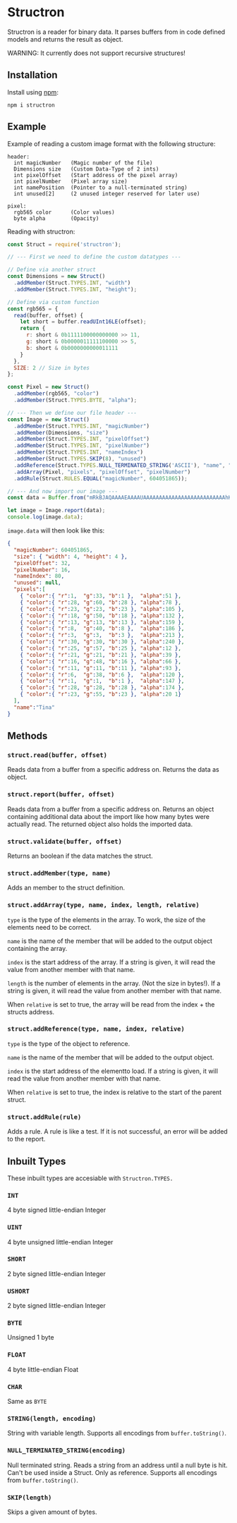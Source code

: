 # Structron
Structron is a reader for binary data. It parses buffers from in code defined models and returns the result as object.

WARNING: It currently does not support recursive structures!

## Installation
Install using [npm](https://www.npmjs.com/):
```
npm i structron
```

## Example
Example of reading a custom image format with the following structure:
```
header:
  int magicNumber   (Magic number of the file)
  Dimensions size   (Custom Data-Type of 2 ints)
  int pixelOffset   (Start address of the pixel array)
  int pixelNumber   (Pixel array size)
  int namePosition  (Pointer to a null-terminated string)
  int unused[2]     (2 unused integer reserved for later use)

pixel:
  rgb565 color      (Color values)
  byte alpha        (Opacity)
```

Reading with structron:
```js
const Struct = require('structron');

// --- First we need to define the custom datatypes ---

// Define via another struct
const Dimensions = new Struct()
  .addMember(Struct.TYPES.INT, "width")
  .addMember(Struct.TYPES.INT, "height");

// Define via custom function
const rgb565 = {
  read(buffer, offset) {
    let short = buffer.readUInt16LE(offset);
    return {
      r: short & 0b1111100000000000 >> 11,
      g: short & 0b0000011111100000 >> 5,
      b: short & 0b0000000000011111
    }
  },
  SIZE: 2 // Size in bytes
};

const Pixel = new Struct()
  .addMember(rgb565, "color")
  .addMember(Struct.TYPES.BYTE, "alpha");

// --- Then we define our file header ---
const Image = new Struct()
  .addMember(Struct.TYPES.INT, "magicNumber")
  .addMember(Dimensions, "size")
  .addMember(Struct.TYPES.INT, "pixelOffset")
  .addMember(Struct.TYPES.INT, "pixelNumber")
  .addMember(Struct.TYPES.INT, "nameIndex")
  .addMember(Struct.TYPES.SKIP(8), "unused")
  .addReference(Struct.TYPES.NULL_TERMINATED_STRING('ASCII'), "name", "nameIndex")
  .addArray(Pixel, "pixels", "pixelOffset", "pixelNumber")
  .addRule(Struct.RULES.EQUAL("magicNumber", 604051865));

// --- And now import our image ---
const data = Buffer.from("mRkBJAQAAAAEAAAAUAAAAAAAAAAAAAAAAAAAAAAAAAAhKjM8RU5XYGlye4SNlp+osbrDzNXe5/D5AwwVHicwOUJLVF1mb3iBipOcpa63wMlUaW5hAA==", "base64");

let image = Image.report(data);
console.log(image.data);
```
`image.data` will then look like this:
```json
{
  "magicNumber": 604051865,
  "size": { "width": 4, "height": 4 },
  "pixelOffset": 32,
  "pixelNumber": 16,
  "nameIndex": 80,
  "unused": null,
  "pixels":[
    { "color":{ "r":1,  "g":33, "b":1 },  "alpha":51 },
    { "color":{ "r":28, "g":60, "b":28 }, "alpha":78 },
    { "color":{ "r":23, "g":23, "b":23 }, "alpha":105 },
    { "color":{ "r":18, "g":50, "b":18 }, "alpha":132 },
    { "color":{ "r":13, "g":13, "b":13 }, "alpha":159 },
    { "color":{ "r":8,  "g":40, "b":8 },  "alpha":186 },
    { "color":{ "r":3,  "g":3,  "b":3 },  "alpha":213 },
    { "color":{ "r":30, "g":30, "b":30 }, "alpha":240 },
    { "color":{ "r":25, "g":57, "b":25 }, "alpha":12 },
    { "color":{ "r":21, "g":21, "b":21 }, "alpha":39 },
    { "color":{ "r":16, "g":48, "b":16 }, "alpha":66 },
    { "color":{ "r":11, "g":11, "b":11 }, "alpha":93 },
    { "color":{ "r":6,  "g":38, "b":6 },  "alpha":120 },
    { "color":{ "r":1,  "g":1,  "b":1 },  "alpha":147 },
    { "color":{ "r":28, "g":28, "b":28 }, "alpha":174 },
    { "color":{ "r":23, "g":55, "b":23 }, "alpha":20 1}
  ],
  "name":"Tina"
}
```

## Methods
### `struct.read(buffer, offset)`
Reads data from a buffer from a specific address on. Returns the data as object.

### `struct.report(buffer, offset)`
Reads data from a buffer from a specific address on. Returns an object containing additional data about the import like how many bytes were actually read. The returned object also holds the imported data.

### `struct.validate(buffer, offset)`
Returns an boolean if the data matches the struct.

### `struct.addMember(type, name)`
Adds an member to the struct definition.

### `struct.addArray(type, name, index, length, relative)`
`type` is the type of the elements in the array. To work, the size of the elements need to be correct.

`name` is the name of the member that will be added to the output object containing the array.

`index` is the start address of the array. If a string is given, it will read the value from another member with that name.

`length` is the number of elements in the array. (Not the size in bytes!). If a string is given, it will read the value from another member with that name.

When `relative` is set to true, the array will be read from the index + the structs address.

### `struct.addReference(type, name, index, relative)`
`type` is the type of the object to reference.

`name` is the name of the member that will be added to the output object.

`index` is the start address of the elementto load. If a string is given, it will read the value from another member with that name.

When `relative` is set to true, the index is relative to the start of the parent struct.

### `struct.addRule(rule)`
Adds a rule. A rule is like a test. If it is not successful, an error will be added to the report.

## Inbuilt Types
These inbuilt types are accesiable with `Structron.TYPES.`

### `INT`
4 byte signed little-endian Integer

### `UINT`
4 byte unsigned little-endian Integer

### `SHORT`
2 byte signed little-endian Integer

### `USHORT`
2 byte signed little-endian Integer

### `BYTE`
Unsigned 1 byte

### `FLOAT`
4 byte little-endian Float

### `CHAR`
Same as `BYTE`

### `STRING(length, encoding)`
String with variable length. 
Supports all encodings from `buffer.toString()`.

### `NULL_TERMINATED_STRING(encoding)`
Null terminated string. Reads a string from an address until a null byte is hit.
Can't be used inside a Struct. Only as reference.
Supports all encodings from `buffer.toString()`.

### `SKIP(length)`
Skips a given amount of bytes.